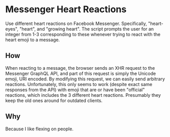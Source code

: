 # Messenger Heart Reactions

Use different heart reactions on Facebook Messenger. Specifically, "heart-eyes", "heart", and "growing heart". The script prompts the user for an integer from 1-3 corresponding to these whenever trying to react with the heart emoji to a message.

## How

When reacting to a message, the browser sends an XHR request to the Messenger GraphQL API, and part of this request is simply the Unicode emoji, URI encoded. By modifying this request, we can easily send arbitrary reactions. Unfortunately, this only seems to work (despite exact same responses from the API) with emoji that are or have been "official" reactions, which includes the 3 different heart reactions. Presumably they keep the old ones around for outdated clients.

## Why

Because I like flexing on people.
